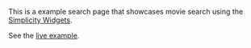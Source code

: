 This is a example search page that showcases movie search using the
[Simplicity Widgets](http://simplicitywidgets.org).

See the [live example](http://t11e.github.com/simplicity-example-movies).
